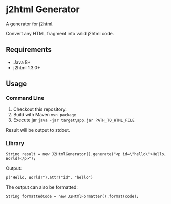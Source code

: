# j2html Generator

A generator for [j2html](https://github.com/tipsy/j2html).

Convert any HTML fragment into valid j2html code.

## Requirements

* Java 8+
* j2html 1.3.0+

## Usage

### Command Line

1. Checkout this repository.
2. Build with Maven `mvn package`
3. Execute jar `java -jar target\app.jar PATH_TO_HTML_FILE`

Result will be output to stdout.

### Library

    String result = new J2HtmlGenerator().generate("<p id=\"hello\">Hello, World!</p>");

Output:

    p("Hello, World!").attr("id", "hello")
    
The output can also be formatted:

    String formattedCode = new J2HtmlFormatter().format(code);
